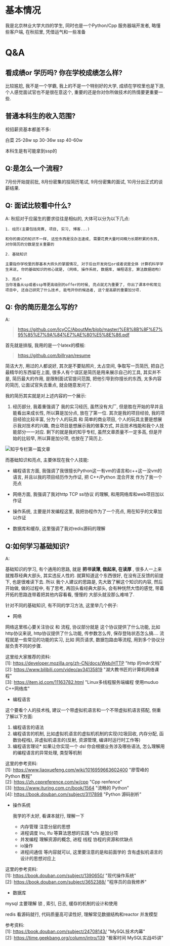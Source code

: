 <!--
 * @Author: your name
 * @Date: 2019-11-03 10:08:41
 * @LastEditTime: 2019-11-04 11:18:02
 * @LastEditors: Please set LastEditors
 * @Description: In User Settings Edit
 * @FilePath: /code_note/秋招/秋招Q&A.md
 -->
# 基本情况

我是北京林业大学大四的学生, 同时也是一个Python/Cpp 服务器端开发者, 略懂些客户端, 在秋招里, 凭借运气和一些准备

# Q&A

## 看成绩or 学历吗? 你在学校成绩怎么样?

比较尴尬, 我不是一个学霸, 我上的不是一个特别好的大学, 成绩在学校里也是下游, 个人感觉面试官也不是很在意这个, 重要的还是你对你所做技术的热情要更重要一些.


## 普通本科生的收入范围?

校招薪资基本都差不多:

白菜 25-28w
sp  30-36w
ssp 40-60w

本科生是有可能拿到ssp的

##  Q:是怎么一个流程?

7月份开始提前批, 8月份密集的投简历笔试, 9月份密集的面试, 10月分出正式的谈薪结果.

## Q: 面试比较看中什么?

A: 秋招对于应届生的要求往往是相似的, 大体可以分为以下几点:

    1. 经历(主要包括竞赛, 项目, 实习, 博客...)

    和你的面试的知识不一样, 这些东西是没办法速成, 需要花费大量时间精力长期积累的东西, 对你简历的分数是至关重要的

    2. 基础知识

    主要指你学校里的那基本大砖头的掌握情况, 对于后台开发岗位or或者说是全体 计算机科学学生来说, 你的基础知识的核心就是, (网络, 操作系统, 数据库, 编程语言, 算法数据结构)

    3. 亮点*
    当你准备从sp或者ssp等更高级别的offer的时候, 亮点就尤为重要了, 你出了课本中和常见项目中, 还自己研究了什么技术, 能甩开你的候选者, 这个是高薪的重要加分项.

## Q: 你的简历是怎么写的?

A: 

> https://github.com/IcyCC/AboutMe/blob/master/%E8%8B%8F%E7%95%85%E7%9A%84%E7%AE%80%E5%8E%86.pdf

首先就是排版, 我用的是一个latex的模板:

> https://github.com/billryan/resume

简洁大方, 用过的人都说好, 其次是不要贴照片, 太占空间, 争取写一页简历, 把自己最精华的东西留在上面, 很多人有个误区是简历是用来展示自己的工具, 其实并不是, 简历最大的作用, 是限制面试官提问范围, 把他引导到你擅长的东西, 太多内容的简历, 让面试官失去重点, 就会随意发问了.


我的简历其实就是对上述内容的一个展示:

1. 经历部分, 我着重强调了 我的实习经历, 虽然没有大厂, 但是胜在开始的早并且能看出来成长性, 所以算是加分点, 放在了第一位.  其次是我的项目经验, 我的项目经验比较丰富, 分为个人的玩具 和 简单的商业项目, 个人的玩具主要是想展示我对技术的兴趣, 商业项目是想展示我的做事方式, 并且技术栈能和我个人技能部分一一对应. 剩下的就是我的知乎专栏, 虽然文章质量不一定多高, 但是开始的比较早, 所以算是加分项, 也放在了简历上.

![知乎专栏第一篇文章](https://i.loli.net/2019/11/01/8qVPxgIwUCr4FLt.png)


而基础知识和亮点, 主要体现在我个人技能:

* 编程语言方面, 我强调了我很擅长Python这一有vm的语言和c++这一没vm的语言, 并且以我的项目经历作为作证, 把 C++/Python 混合开发 作为了我一个亮点

* 网络方面, 我强调了我对http TCP ssl协议 的理解, 和用网络库和web项目加以作证

* 操作系统, 主要是并发编程这里, 我把协程作为了一个亮点, 用在知乎的文章加以作证

* 数据库和缓存, 这里强调了我对redis源码的理解



## Q:如何学习基础知识?

A: 

基础知识的学习, 有个通用的思路, 就是 **把书读薄, 做起来, 在读厚** , 很多人一上来就推荐经典大部头, 其实违反人性的. 就算知道这个东西很好, 在没有正反馈的前提下, 也是很难读下去. 所以 我个人建议的思路是, 先大致了解这个知识的内容, 然后开始做, 做的过程中, 有了思考, 再回头看经典大部头, 会有种恍然大悟的感觉, 带着开拓的思路连带着把其他内容看看, 慢慢的 大部头就没那么难啃了.

针对不同的基础知识, 有不同的学习方法, 这里举几个例子:

* 网络 

网络这里核心要关注协议 和 流程,  协议部分就是 这个协议提供了什么功能, 比如http协议来说, http协议提供了什么功能, 传参数怎么传, 保存登陆状态怎么搞.... 流程就是一些常见的功能的实习, 比如 网页请求, 数据包路由等流程, 用到多个协议分层负责不同的步骤. 

这里给大家推荐的资料:  
[1]: https://developer.mozilla.org/zh-CN/docs/Web/HTTP  "http 的mdn文档"  
[2]: https://www.bilibili.com/video/av34135819 "湖大教书匠的计算机网络课程"  
[3]: https://item.jd.com/11163782.html "Linux多线程服务端编程 使用muduo C++网络库"  

* 编程语言

这个要看个人的技术栈, 建议一个带虚拟机语言和一个不带虚拟机语言搭配, 侧重了解以下方面:

1. 编程语言的语法
2. 编程语言的机制, 比如虚拟机语言的虚拟机机制的实现(垃圾回收, 内存分配, 函数协程栈), 非虚拟机语言的(反射, 资源管理, 编译时运行时工作等)
3. 编程语言理论* 如果让你实现一个 dsl 你会根据业务涉及哪些语法, 怎么理解用的编程语言的异常处理, 类型等机制


这里的参考资料:  
[1]: https://www.liaoxuefeng.com/wiki/1016959663602400  "廖雪峰的 Python 教程"  
[2]: https://zh.cppreference.com/w/cpp "Cpp renfence"  
[3]: https://www.ituring.com.cn/book/1564 "流畅的 Python"  
[4]: https://book.douban.com/subject/3117898 "Python 源码剖析"   


* 操作系统

    我学的不太好, 看课本就行, 理解一下 
    * 内存管理 注意分层的思想
    * 进程调度 lru, lfu 等算法思想的实践 *cfs 是加分项
    * 并发编程 理解资源的概念, 进程 线程 协程的资源和优缺点
    * io操作 
    * 进程间通信
    等内容就可以, 这里要注意的是和前面学的 含有虚拟机语言的设计的思想对应上

这里的参考资料:  
[1]: https://book.douban.com/subject/1390650/ "现代操作系统"  
[2]: https://book.douban.com/subject/3652388/ "程序员的自我修养"  



* 数据库

mysql 主要理解 锁 , 索引, 日志, 缓存的机制的设计和使用

redis 看源码就行, 代码质量高可读性好, 理解常见数据结构和reactor 并发模型

参考资料:  
[1]: https://book.douban.com/subject/24708143/ "MySQL技术内幕"   
[2]: https://time.geekbang.org/column/intro/139 "极客时间 MySQL实战45讲" 

